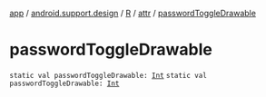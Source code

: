 [app](../../../index.md) / [android.support.design](../../index.md) / [R](../index.md) / [attr](index.md) / [passwordToggleDrawable](./password-toggle-drawable.md)

# passwordToggleDrawable

`static val passwordToggleDrawable: `[`Int`](https://kotlinlang.org/api/latest/jvm/stdlib/kotlin/-int/index.html)
`static val passwordToggleDrawable: `[`Int`](https://kotlinlang.org/api/latest/jvm/stdlib/kotlin/-int/index.html)